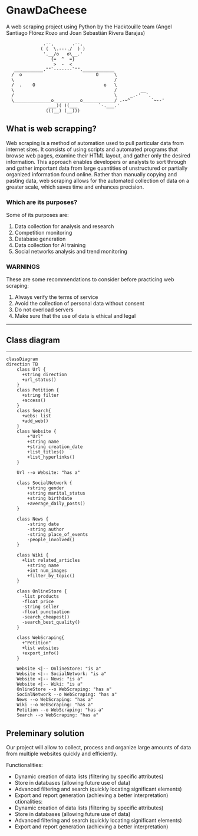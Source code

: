 # GnawDaCheese
A web scraping project using Python by the Hacktouille team (Angel Santiago Flórez Rozo and Joan Sebastián Rivera Barajas)

                  .--,       .--,
                 ( (  \.---./  ) )
                  '.__/o   o\__.'
                     {=  ^  =}
                      >  -  <
       ___________.""`-------`"".____________
      /  o                            O      \
      \                                      /
      /  .    O                          o   \
      \                                      /         __
      /                                      \     _.-'  `.
      \______________o__________o____________/ .-~^        `~--'
                    ___)( )(___        `-.___.'
                   (((__) (__)))

## What is web scrapping?

Web scraping is a method of automation used to pull particular data from internet sites. It consists of using scripts and automated programs that browse web pages, examine their HTML layout, and gather only the desired information. This approach enables developers or analysts to sort through and gather important data from large quantities of unstructured or partially organized information found online. Rather than manually copying and pasting data, web scraping allows for the automated collection of data on a greater scale, which saves time and enhances precision.

### Which are its purposes?

Some of its purposes are:
1. Data collection for analysis and research
2. Competition monitoring
3. Database generation
4. Data collection for AI training
5. Social networks analysis and trend monitoring

### WARNINGS

These are some recommendations to consider before practicing web scraping:
1. Always verify the terms of service
2. Avoid the collection of personal data without consent
3. Do not overload servers
4. Make sure that the use of data is ethical and legal

--- 

## Class diagram

---
```mermaid
classDiagram
direction TB
    class Url {
      +string direction
      +url_status()
    }
    class Petition {
      +string filter
      +access()
    }
    class Search{
      +webs: list
      +add_web()
    }    
    class Website {
	    +"Url"
	    +string name
	    +string creation_date
	    +list_titles()
	    +list_hyperlinks()
    }

    Url --o Website: "has a"

    class SocialNetwork {
	    +string gender
	    +string marital_status
	    +string birthdate
	    +average_daily_posts()
    }

    class News {
	    -string date
	    -string author
	    -string place_of_events
	    -people_involved()
    }

    class Wiki {
      +list related_articles
	    +string name
	    +int num_images
	    +filter_by_topic()
    }

    class OnlineStore {
      -list products
      -float price
      -string seller
      -float punctuation
      -search_cheapest()
      -search_best_quality()
    }

    class WebScraping{
      +"Petition"
      +list websites
      +export_info()   
    }
    
    Website <|-- OnlineStore: "is a"
    Website <|-- SocialNetwork: "is a"
    Website <|-- News: "is a"
    Website <|-- Wiki: "is a"
    OnlineStore --o WebScraping: "has a"
    SocialNetwork --o WebScraping: "has a"
    News --o WebScraping: "has a"
    Wiki --o WebScraping: "has a"
    Petition --o WebScraping: "has a"
    Search --o WebScraping: "has a"  
```
## Preleminary solution
Our project will allow to collect, process and organize large amounts of data from multiple websites quickly and efficiently.

Functionalities:
- Dynamic creation of data lists (filtering by specific attributes)
- Store in databases (allowing future use of data)
- Advanced filtering and search (quickly locating significant elements)
- Export and report generation (achieving a better interpretation)
ctionalities:
- Dynamic creation of data lists (filtering by specific attributes)
- Store in databases (allowing future use of data)
- Advanced filtering and search (quickly locating significant elements)
- Export and report generation (achieving a better interpretation)
